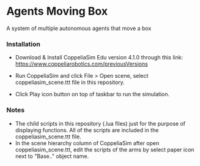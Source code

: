 # Agents Moving Box
A system of multiple autonomous agents that move a box

### Installation
- Download & Install CoppeliaSim Edu version 4.1.0 through this link:
https://www.coppeliarobotics.com/previousVersions

- Run CoppeliaSim and click File > Open scene, select coppeliasim_scene.ttt file in this repository.

- Click Play icon button on top of taskbar to run the simulation.

### Notes
- The child scripts in this repository (.lua files) just for the purpose of displaying functions. All of the scripts are included in the coppeliasim_scene.ttt file.
- In the scene hierarchy column of CoppeliaSim after open coppeliasim_scene.ttt, edit the scripts of the arms by select paper icon next to "Base.." object name.